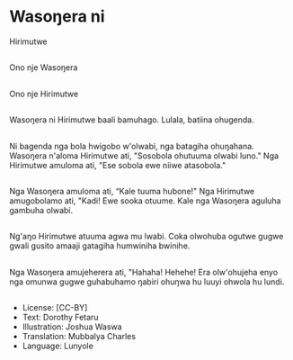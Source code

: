 # Wasoŋera ni
Hirimutwe

##
Ono nje Wasoŋera


##
Ono nje Hirimutwe


##
Wasoŋera ni Hirimutwe
baali bamuhago.
Lulala, batiina
ohugenda.


##
Ni bagenda nga bola
hwigobo w'olwabi, nga
batagiha ohuŋahana.
Wasoŋera n'aloma
Hirimutwe ati,
"Sosobola ohutuuma
olwabi luno."
Nga Hirimutwe
amuloma ati, "Ese
sobola ewe niiwe
atasobola."

##
Nga Wasoŋera
amuloma ati, “Kale
tuuma hubone!"
Nga Hirimutwe
amugobolamo ati,
"Kadi! Ewe sooka
otuume.
Kale nga Wasoŋera
aguluha gambuha
olwabi.

##
Ng'aŋo Hirimutwe
atuuma agwa mu lwabi.
Coka olwohuba ogutwe
gugwe gwali gusito
amaaji gatagiha
humwiniha bwinihe.


##
Nga Wasoŋera
amujeherera ati,
"Hahaha! Hehehe!
Era olw'ohujeha enyo
nga omunwa gugwe
guhabuhamo ŋabiri
ohuŋwa hu luuyi ohwola
hu lundi.


##
* License: [CC-BY]
* Text: Dorothy Fetaru
* Illustration: Joshua Waswa
* Translation: Mubbalya Charles
* Language: Lunyole
